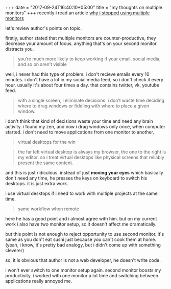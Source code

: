 +++
date = "2017-09-24T16:40:10+05:00"
title = "my thoughts on multiple monitors"
+++
recently i read an article <a href='https://hackernoon.com/why-i-stopped-using-multiple-monitors-bfd87efa2e5b'>why i stopped using multiple monitors</a> 

let's review author's points on topic.

<!--more-->

firstly, author stated that multiple monitors are counter-productive, they decrease your amount of focus. anything that's on your second monitor distracts you.

>  you’re much more likely to keep working if your email, social media, and so on aren’t visible

well, i never had this type of problem. i don't recieve emails every 10 minutes. i don't have a lot in my social media feed, so i don't check it every hour. usually it's about four times a day. that contains twitter, vk, youtube feed.

> with a single screen, i eliminate decisions. i don’t waste time deciding where to drag windows or fiddling with where to place a given window. 

i don't think that kind of decisions waste your time and need any brain activity. i found my zen, and now i drag windows only once, when computer started. i don't need to move applications from one monitor to another.

> virtual desktops for the win

> the far left virtual desktop is always my browser, the one to the right is my editor. so i treat virtual desktops like physical screens that reliably present the same content.

and this is just ridiculous. instead of just **moving your eyes** which basically don't need any time, he presses the keys on keyboard to switch his desktops. it is just extra work.

i use virtual desktops if i need to work with multiple projects at the same time.
 
> same workflow when remote

here he has a good point and i almost agree with him. but on my current work i also have two monitor setup, so it doesn't affect me dramatically. 

but this point is not enough to reject opportunity to use second monitor. it's same as you don't eat sushi just because you can't cook them at home. (yeah, i know, it's pretty bad analogy, but i didn't come up with something cleverer)

so, it is obvious that author is not a web developer, he doesn't write code. 

i won't ever switch to one monitor setup again. second monitor boosts my productivity. i worked with one monitor a lot time and switching between applications really annoyed me.




